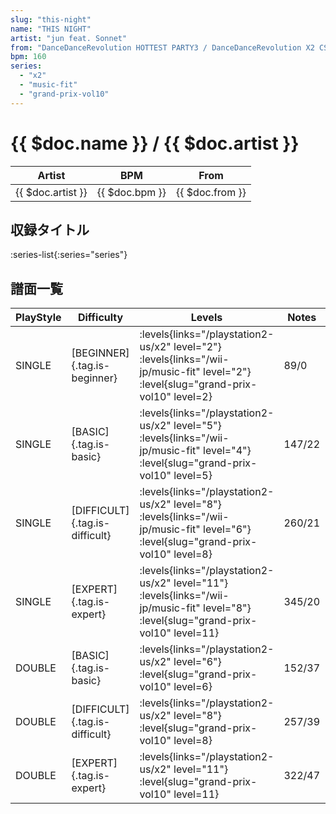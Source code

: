 ```yaml
---
slug: "this-night"
name: "THIS NIGHT"
artist: "jun feat. Sonnet"
from: "DanceDanceRevolution HOTTEST PARTY3 / DanceDanceRevolution X2 CS"
bpm: 160
series:
  - "x2"
  - "music-fit"
  - "grand-prix-vol10"
---
```


# {{ $doc.name }} / {{ $doc.artist }}

|Artist|BPM|From|
|------|---|----|
|{{ $doc.artist }}|{{ $doc.bpm }}|{{ $doc.from }}|

## 収録タイトル

:series-list{:series="series"}

## 譜面一覧

|PlayStyle|Difficulty|Levels|Notes|Movie|
|---------|----------|------|-----|-----|
|SINGLE|[BEGINNER]{.tag.is-beginner}|<div class="field is-grouped is-grouped-multiline"> :levels{links="/playstation2-us/x2" level="2"} :levels{links="/wii-jp/music-fit" level="2"} :level{slug="grand-prix-vol10" level=2}</div>|89/0||
|SINGLE|[BASIC]{.tag.is-basic}|<div class="field is-grouped is-grouped-multiline"> :levels{links="/playstation2-us/x2" level="5"} :levels{links="/wii-jp/music-fit" level="4"} :level{slug="grand-prix-vol10" level=5}</div>|147/22||
|SINGLE|[DIFFICULT]{.tag.is-difficult}|<div class="field is-grouped is-grouped-multiline"> :levels{links="/playstation2-us/x2" level="8"} :levels{links="/wii-jp/music-fit" level="6"} :level{slug="grand-prix-vol10" level=8}</div>|260/21||
|SINGLE|[EXPERT]{.tag.is-expert}|<div class="field is-grouped is-grouped-multiline"> :levels{links="/playstation2-us/x2" level="11"} :levels{links="/wii-jp/music-fit" level="8"} :level{slug="grand-prix-vol10" level=11}</div>|345/20||
|DOUBLE|[BASIC]{.tag.is-basic}|<div class="field is-grouped is-grouped-multiline"> :levels{links="/playstation2-us/x2" level="6"} :level{slug="grand-prix-vol10" level=6}</div>|152/37||
|DOUBLE|[DIFFICULT]{.tag.is-difficult}|<div class="field is-grouped is-grouped-multiline"> :levels{links="/playstation2-us/x2" level="8"} :level{slug="grand-prix-vol10" level=8}</div>|257/39||
|DOUBLE|[EXPERT]{.tag.is-expert}|<div class="field is-grouped is-grouped-multiline"> :levels{links="/playstation2-us/x2" level="11"} :level{slug="grand-prix-vol10" level=11}</div>|322/47||
